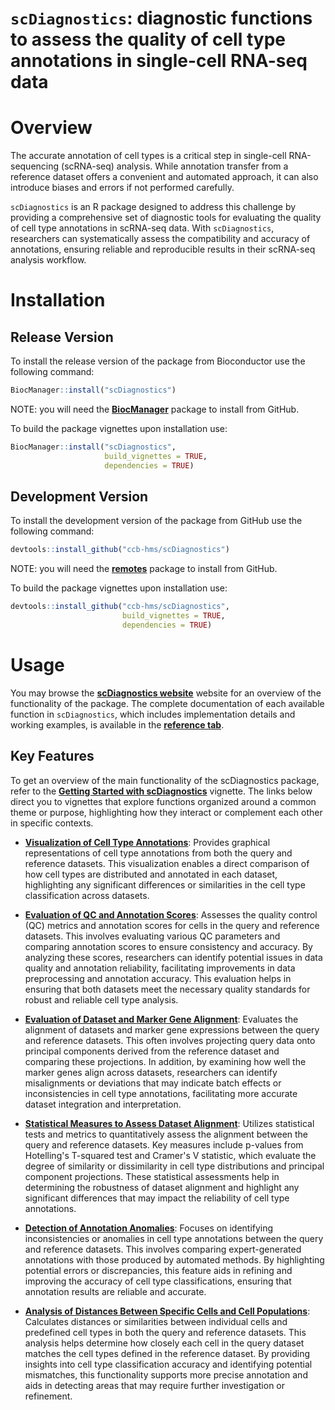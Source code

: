 # `scDiagnostics`: diagnostic functions to assess the quality of cell type annotations in single-cell RNA-seq data

# Overview

The accurate annotation of cell types is a critical step in single-cell RNA-sequencing (scRNA-seq) analysis. While annotation transfer from a reference dataset offers a convenient and automated approach, it can also introduce biases and errors if not performed carefully.

`scDiagnostics` is an R package designed to address this challenge by providing a comprehensive set of diagnostic tools for evaluating the quality of cell type annotations in scRNA-seq data. With `scDiagnostics`, researchers can systematically assess the compatibility and accuracy of annotations, ensuring reliable and reproducible results in their scRNA-seq analysis workflow.

# Installation

## Release Version

To install the release version of the package from Bioconductor use the following command:

``` r
BiocManager::install("scDiagnostics")
```

NOTE: you will need the [**BiocManager**](https://cran.r-project.org/web/packages/BiocManager/index.html) package to install from GitHub.

To build the package vignettes upon installation use:

``` r
BiocManager::install("scDiagnostics",
                     build_vignettes = TRUE,
                     dependencies = TRUE)
```

## Development Version

To install the development version of the package from GitHub use the following command:

``` r
devtools::install_github("ccb-hms/scDiagnostics")
```

NOTE: you will need the [**remotes**](https://cran.r-project.org/web/packages/remotes/index.html) package to install from GitHub.

To build the package vignettes upon installation use:

``` r
devtools::install_github("ccb-hms/scDiagnostics",
                         build_vignettes = TRUE,
                         dependencies = TRUE)
```

# Usage

You may browse the [**scDiagnostics website**](https://ccb-hms.github.io/scDiagnostics/) website for an overview of the functionality of the package. The complete documentation of each available function in `scDiagnostics`, which includes implementation details and working examples, is available in the [**reference tab**](https://ccb-hms.github.io/scDiagnostics/reference/index.html).

## Key Features

To get an overview of the main functionality of the scDiagnostics package, refer to the [**Getting Started with scDiagnostics**](https://ccb-hms.github.io/scDiagnostics/articles/scDiagnostics.html) vignette. The links below direct you to vignettes that explore functions organized around a common theme or purpose, highlighting how they interact or complement each other in specific contexts.

-   [**Visualization of Cell Type Annotations**](https://ccb-hms.github.io/scDiagnostics/articles/VisualizationTools.html): Provides graphical representations of cell type annotations from both the query and reference datasets. This visualization enables a direct comparison of how cell types are distributed and annotated in each dataset, highlighting any significant differences or similarities in the cell type classification across datasets.

-   [**Evaluation of QC and Annotation Scores**](https://ccb-hms.github.io/scDiagnostics/articles/QCandAnnotationScores.html): Assesses the quality control (QC) metrics and annotation scores for cells in the query and reference datasets. This involves evaluating various QC parameters and comparing annotation scores to ensure consistency and accuracy. By analyzing these scores, researchers can identify potential issues in data quality and annotation reliability, facilitating improvements in data preprocessing and annotation accuracy. This evaluation helps in ensuring that both datasets meet the necessary quality standards for robust and reliable cell type analysis.

-   [**Evaluation of Dataset and Marker Gene Alignment**](https://ccb-hms.github.io/scDiagnostics/articles/DatasetAlignment.html): Evaluates the alignment of datasets and marker gene expressions between the query and reference datasets. This often involves projecting query data onto principal components derived from the reference dataset and comparing these projections. In addition, by examining how well the marker genes align across datasets, researchers can identify misalignments or deviations that may indicate batch effects or inconsistencies in cell type annotations, facilitating more accurate dataset integration and interpretation.

-   [**Statistical Measures to Assess Dataset Alignment**](https://ccb-hms.github.io/scDiagnostics/articles/StatisticalMeasures.html): Utilizes statistical tests and metrics to quantitatively assess the alignment between the query and reference datasets. Key measures include p-values from Hotelling's T-squared test and Cramer's V statistic, which evaluate the degree of similarity or dissimilarity in cell type distributions and principal component projections. These statistical assessments help in determining the robustness of dataset alignment and highlight any significant differences that may impact the reliability of cell type annotations.

-   [**Detection of Annotation Anomalies**](https://ccb-hms.github.io/scDiagnostics/articles/AnnotationAnomalies.html): Focuses on identifying inconsistencies or anomalies in cell type annotations between the query and reference datasets. This involves comparing expert-generated annotations with those produced by automated methods. By highlighting potential errors or discrepancies, this feature aids in refining and improving the accuracy of cell type classifications, ensuring that annotation results are reliable and accurate.

-   [**Analysis of Distances Between Specific Cells and Cell Populations**](https://ccb-hms.github.io/scDiagnostics/articles/CellDistancesDiagnostics.html): Calculates distances or similarities between individual cells and predefined cell types in both the query and reference datasets. This analysis helps determine how closely each cell in the query dataset matches the cell types defined in the reference dataset. By providing insights into cell type classification accuracy and identifying potential mismatches, this functionality supports more precise annotation and aids in detecting areas that may require further investigation or refinement.
